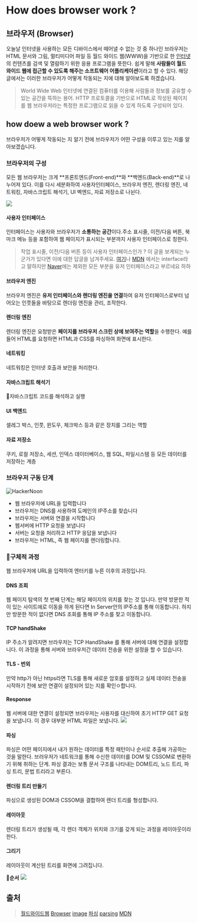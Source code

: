 # How does browser work ?

## 브라우저 (Browser)

오늘날 인터넷을 사용하는 모든 디바이스에서 떼어낼 수 없는 것 중 하나인 브라우저는 HTML 문서와 그림, 멀티미디어 파일 등 월드 와이드 웹(WWW)을 기반으로 한 [인터넷](https://velog.io/@kbm940526/%EC%9D%B8%ED%84%B0%EB%84%B7%EC%9D%B4-%EC%96%B4%EB%96%BB%EA%B2%8C-%EB%8F%99%EC%9E%91%ED%95%98%EB%8A%94%EA%B0%80)의 컨텐츠를 검색 및 열람하기 위한 응용 프로그램을 뜻한다. 쉽게 말해 **사람들이 월드 와이드 웹에 접근할 수 있도록 해주는 소프트웨어 어플리케이션**이라고 할 수 있다. 해당 글에서는 이러한 브라우저가 어떻게 작동되는 지에 대해 알아보도록 하겠습니다.

> World Wide Web
> 인터넷에 연결된 컴퓨터를 이용해 사람들과 정보를 공유할 수 있는 공간을 뜩하는 용어. HTTP 프로토콜을 기반으로 HTML로 작성된 페이지를 웹 브라우저라는 특정한 프로그램으로 읽을 수 있게 하도록 구성되어 있다.

## how doew a web browser work ?

브라우저가 어떻게 작동되는 지 알기 전에 브라우저가 어떤 구성을 이루고 있는 지를 알아보겠습니다.

### 브라우저의 구성

모든 웹 브라우저는 크게 **프론트엔드(Front-end)**와 **백엔드(Back-end)**로 나누어져 있다. 이를 다시 세분화하여 사용자인터페이스, 브라우저 엔진, 렌더링 엔진, 네트워킹, 자바스크립트 해석기, UI 벡엔드, 자료 저장소로 나뉜다.

![](https://velog.velcdn.com/images/kbm940526/post/f0e7e0f8-2bce-447b-8a50-4e3bce249aa2/image.png)

#### 사용자 인터페이스

인터페이스는 사용자와 브라우저가 **소통하는 공간**이다.주소 표시줄, 이전/다음 버튼, 북마크 메뉴 등을 포함하여 웹 페이지가 표시되는 부분까지 사용자 인터페이스로 칭한다.

> 작업 표시줄, 이전/다음 버튼 등이 사용자 인터페이스인가 ?
> 이 글을 보게되는 누군가가 있다면 이에 대한 답글을 남겨주세요. [여기](https://browsertouse.com/blog/1190/what-is-web-browser-how-it-works/)나 [MDN](https://developer.mozilla.org/ko/docs/Mozilla/Add-ons/WebExtensions/user_interface) 에서는 interface라고 말하지만 [Naver](https://d2.naver.com/helloworld/59361)에는 제외한 모든 부분을 유저 인터페이스라고 부르네요 하하

#### 브라우저 엔진

브라우저 엔진은 **유저 인터페이스와 렌더링 엔진을 연결**하여 유저 인터페이스로부터 넘어오는 인풋들을 바탕으로 렌더링 엔진을 관리, 조작한다.

#### 렌더링 엔진

렌더링 엔진은 요청받은 **페이지를 브라우저 스크린 상에 보여주는 역할**을 수행한다. 예를 들어 HTML를 요청하면 HTML과 CSS를 파싱하여 화면에 표시한다.

#### 네트워킹

네트워킹은 인터넷 호출과 보안을 처리한다.

#### 자바스크립트 해석기

자바스크립트 코드를 해석하고 실행

#### UI 백엔드

셀레그 박스, 인풋, 윈도우, 체크박스 등과 같은 장치를 그리는 역할

#### 자료 저장소

쿠키, 로컬 저장소, 세션, 인덱스 데이터베이스, 웹 SQL, 파일시스템 등 모든 데이터를 저장하는 계층

### 브라우저 구동 단계

![HackerNoon](https://velog.velcdn.com/images/kbm940526/post/6d58e123-edbd-4f07-b43a-6fe22292c0f4/image.png)

- 웹 브라우저에 URL을 입력합니다
- 브라우저는 DNS를 사용하여 도메인의 IP주소를 찾습니다
- 브라우저는 서버와 연결을 시작합니다
- 웹서버에 HTTP 요청을 보냅니다
- 서버는 요청을 처리하고 HTTP 응답을 보냅니다
- 브라우저는 HTML, 즉 웹 페이지를 렌더링합니다.

### 구체적 과정

웹 브라우저에 URL을 입력하여 엔터키를 누른 이후의 과정입니다.

#### DNS 조회

웹 페이지 탐색의 첫 번째 단계는 해당 페이지의 위치를 찾는 것 입니다. 만약 방문한 적이 있는 사이트에로 이동을 하게 된다면 In Server안의 IP주소를 통해 이동합니다. 하지만 방문한 적이 없다면 DNS 조회를 통해 IP 주소를 찾고 이동합니다.

#### TCP handShake

IP 주소가 알려지면 브라우저는 TCP HandShake 를 통해 서버에 대해 연결을 설정합니다. 이 과정을 통해 서버와 브라우저간 데이터 전송을 위한 설정을 할 수 있습니다.

#### TLS - 번외

만약 http가 아닌 https라면 TLS를 통해 새로운 암호를 설정하고 실제 데이터 전송을 시작하기 전에 보안 연결이 설정되어 있는 지를 확인ㅇ합니다.

#### Response

웹 서버에 대한 연결이 설정되면 브라우저는 사용자를 대신하여 초기 HTTP GET 요청을 보냅니다. 이 경우 대부분 HTML 파일은 보냅니다.
![](https://velog.velcdn.com/images/kbm940526/post/87c79704-18d5-4ef4-bc0a-7563edc977ff/image.png)

#### 파싱

파싱은 어떤 페이지에서 내가 원하는 데이터를 특정 패턴이나 순서로 추출해 가공하는 것을 말한다. 브러우저가 네트워크를 통해 수신한 데이터를 DOM 및 CSSOM로 변환하기 위해 취하는 단계. 파싱 결과는 보통 문서 구조를 나타내는 DOM트리, 노드 트리, 파싱 트리, 문법 트리라고 부른다.

#### 렌더링 트리 만들기

파싱으로 생성된 DOM과 CSSOM을 결합하여 렌더 트리를 형성합니다.

#### 레이아웃

렌더링 트리가 생성될 때, 각 렌더 객체가 위치와 크기를 갖게 되는 과정을 레이아웃이라한다.

#### 그리기

레이아웃이 계산된 트리를 화면에 그려집니다.

**순서**
![](https://velog.velcdn.com/images/kbm940526/post/cebff3ad-7f6f-45ed-ba9c-c5fb362dd0a5/image.png)

## 출처

> [월드와이드웹](https://namu.wiki/w/%EC%9B%94%EB%93%9C%20%EC%99%80%EC%9D%B4%EB%93%9C%20%EC%9B%B9)
> [Browser](https://namu.wiki/w/%EC%9B%B9%20%EB%B8%8C%EB%9D%BC%EC%9A%B0%EC%A0%80)
> [image](https://hackernoon.com/)
> [파싱](https://www.scienceall.com/%ED%8C%8C%EC%8B%B1parsing/)
> [parsing](https://onlydev.tistory.com/9)
> [MDN](https://developer.mozilla.org/ko/docs/Web/Performance/How_browsers_work)
